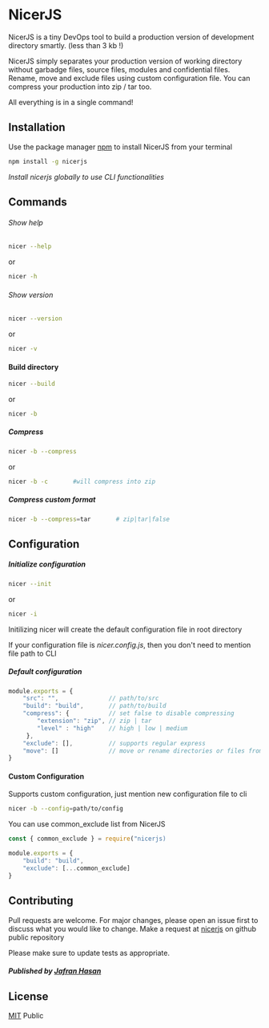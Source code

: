 # NicerJS

NicerJS is a tiny DevOps tool to build a production version of development directory smartly. (less than 3 kb !)

NicerJS simply separates your production version of working directory without garbadge files, source files, modules and confidential files. Rename, move and exclude files using custom configuration file. You can compress your production into zip / tar too. 

All everything is in a single command!

## Installation

Use the package manager [npm](https://www.npmjs.com) to install NicerJS from your terminal

```bash
npm install -g nicerjs
```
*Install nicerjs globally to use CLI functionalities*

## Commands

###### Show help
```bash
nicer --help
```
or
```bash
nicer -h
```

###### Show version
```bash
nicer --version
```
or 
```bash
nicer -v
```

#### Build directory
```bash
nicer --build
```
or 
```bash
nicer -b
```

##### Compress
```bash
nicer -b --compress
```
or
```bash
nicer -b -c       #will compress into zip
```

##### Compress custom format
```bash
nicer -b --compress=tar       # zip|tar|false
```

## Configuration

##### Initialize configuration
```bash
nicer --init
``` 
or 
```bash
nicer -i
```
Initilizing nicer will create the default configuration file in root directory

If your configuration file is *nicer.config.js*, then you don't need to mention file path to CLI


##### Default configuration
```javascript
module.exports = {
    "src": "",              // path/to/src
    "build": "build",       // path/to/build
    "compress": {           // set false to disable compressing
        "extension": "zip", // zip | tar
        "level" : "high"    // high | low | medium
     },
    "exclude": [],          // supports regular express
    "move": []              // move or rename directories or files from a two dimensional array
}
```
#### Custom Configuration

Supports custom configuration, just mention new configuration file to cli
```bash
nicer -b --config=path/to/config
``` 
You can use common_exclude list from NicerJS

```javascript
const { common_exclude } = require("nicerjs) 

module.exports = { 
    "build": "build",
    "exclude": [...common_exclude]
}
```

## Contributing
Pull requests are welcome. For major changes, please open an issue first to discuss what you would like to change.
Make a request at [nicerjs](https://github.com/appdets/nicer) on github public repository

Please make sure to update tests as appropriate.
##### Published by [Jafran Hasan](https://fb.com/IamJafran) 

## License
[MIT](https://choosealicense.com/licenses/mit/) Public